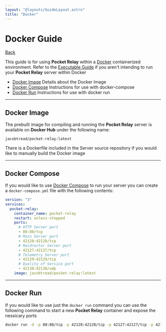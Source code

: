 ```yaml
---
layout: "@layouts/GuideLayout.astro"
title: "Docker"
---
```


# Docker Guide

[Back](/guide/server)

This guide is for using **Pocket Relay** within a [Docker](https://www.docker.com/) containerized environment. Refer to the [Executable Guide](/guide/server/executable) if you aren't intending to run your **Pocket Relay** server within Docker

- [Docker Image](#docker-image) Details about the Docker Image
- [Docker Compose](#docker-compose) Instructions for use with docker-compose
- [Docker Run](#docker-run) Instructions for use with docker run

---

## Docker Image

The prebuilt image for compiling and running the **Pocket Relay** server is available on **Docker Hub** under the following name:

```
jacobtread/pocket-relay:latest
```

There is a Dockerfile included in the Server source repository if you would like
to manually build the Docker image

---

## Docker Compose

If you would like to use [Docker Compose](https://docs.docker.com/compose/) to run your server you can create a `docker-compose.yml` file with the following contents:

```yaml
version: "3"
services:
  pocket-relay:
    container_name: pocket-relay
    restart: unless-stopped
    ports:
      # HTTP Server port
      - 80:80/tcp
      # Main Server port
      - 42128:42128/tcp
      # Reidrector Server port
      - 42127:42127/tcp
      # Telemetry Server port
      - 42129:42129/tcp
      # Quality of Service port
      - 42130:42130/udp
    image: jacobtread/pocket-relay:latest
```

---

## Docker Run

If you would like to use just the `docker run` command you can use the following command to start a new **Pocket Relay** container and expose the nessicary ports

```bash
docker run -d -p 80:80/tcp -p 42128:42128/tcp -p 42127:42127/tcp -p 42129:42129/tcp -p 42130:42130/udp jacobtread/pocket-relay:latest
```

